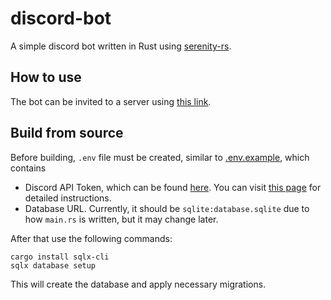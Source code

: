# discord-bot
A simple discord bot written in Rust using [serenity-rs][serenity-rs].

## How to use
The bot can be invited to a server using [this link][invite-link].

## Build from source
Before building, `.env` file must be created, similar to [.env.example][.env.example], which contains
* Discord API Token, which can be found [here][discord-token]. You can visit [this page][find-token] for detailed instructions.
* Database URL. Currently, it should be `sqlite:database.sqlite` due to how `main.rs` is written, but it may change later.

After that use the following commands:
```shell
cargo install sqlx-cli
sqlx database setup
```
This will create the database and apply necessary migrations.

[serenity-rs]: https://github.com/serenity-rs/serenity
[invite-link]: https://discord.com/api/oauth2/authorize?client_id=504276268670517260&permissions=402729984&scope=bot
[discord-token]: https://discord.com/developers/applications
[find-token]: https://www.writebots.com/discord-bot-token/
[.env.example]: https://github.com/Piletskii-Oleg/discord-bot/blob/master/.env.example